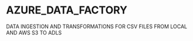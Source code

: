 # AZURE_DATA_FACTORY
DATA INGESTION AND TRANSFORMATIONS FOR CSV FILES FROM LOCAL AND AWS S3 TO ADLS 
